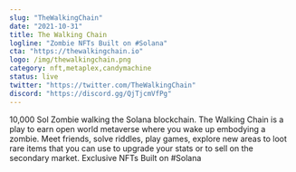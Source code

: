 ```yaml
---
slug: "TheWalkingChain"
date: "2021-10-31"
title: The Walking Chain
logline: "Zombie NFTs Built on #Solana"
cta: "https://thewalkingchain.io"
logo: /img/thewalkingchain.png
category: nft,metaplex,candymachine
status: live
twitter: "https://twitter.com/TheWalkingChain"
discord: "https://discord.gg/QjTjcmVfPg"
---
```


10,000 Sol Zombie walking the Solana blockchain.
The Walking Chain is a play to earn open world metaverse where you wake up embodying a zombie.
Meet friends, solve riddles, play games, explore new areas to loot rare items that you can use to upgrade your stats or to sell on the secondary market.
Exclusive NFTs Built on #Solana
